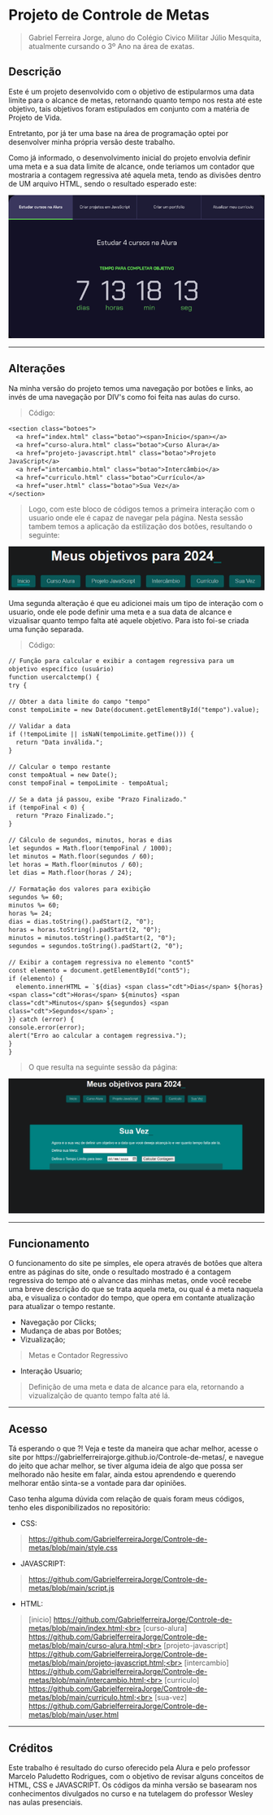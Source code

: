 # Projeto de Controle de Metas
> Gabriel Ferreira Jorge, aluno do Colégio Civico Militar Júlio Mesquita, atualmente cursando o 3º Ano na área de exatas.

## Descrição
<p>Este é um projeto desenvolvido com o objetivo de estipularmos uma data limite para o alcance de metas, retornando quanto tempo nos resta até este objetivo, tais objetivos foram estipulados em conjunto com a matéria de Projeto de Vida.<br> 
<p>Entretanto, por já ter uma base na área de programação optei por desenvolver minha própria versão deste trabalho.</p>
<p>Como já informado, o desenvolvimento inicial do projeto envolvia definir uma meta e a sua data limite de alcance, onde teriamos um contador que mostraria a contagem regressiva até aquela meta, tendo as divisões dentro de UM arquivo HTML, sendo o resultado esperado este:</p>

<img src = "Captura de tela 2024-02-22 172230.png">

<hr>

## Alterações
<p>Na minha versão do projeto temos uma navegação por botões e links, ao invés de uma navegação por DIV's como foi feita nas aulas do curso.</p>

> Código:
>   <!--Sessão de botões, para fazer linkagem dos arquivos HTML-->
    <section class="botoes">
      <a href="index.html" class="botao"><span>Inicio</span></a>
      <a href="curso-alura.html" class="botao">Curso Alura</a>
      <a href="projeto-javascript.html" class="botao">Projeto JavaScript</a>
      <a href="intercambio.html" class="botao">Intercâmbio</a>
      <a href="curriculo.html" class="botao">Currículo</a>
      <a href="user.html" class="botao">Sua Vez</a>
    </section>
> Logo, com este bloco de códigos temos a primeira interação com o usuario onde ele é capaz de navegar pela página. 
> Nesta sessão tambem temos a aplicação da estilização dos botões, resultando o seguinte:

<img src=https://github.com/GabrielferreiraJorge/Controle-de-metas/blob/main/Captura%20de%20tela%202024-02-28%20153122.png>

<p>Uma segunda alteração é que eu adicionei mais um tipo de interação com o usuario, onde ele pode definir uma meta e a sua data de alcance e vizualisar quanto tempo falta até aquele objetivo. Para isto foi-se criada uma função separada. </p>

> Código:
>
    // Função para calcular e exibir a contagem regressiva para um objetivo específico (usuário)
    function usercalctemp() {
    try {
    
    // Obter a data limite do campo "tempo"
    const tempoLimite = new Date(document.getElementById("tempo").value);
    
    // Validar a data
    if (!tempoLimite || isNaN(tempoLimite.getTime())) {
      return "Data inválida.";
    }

    // Calcular o tempo restante
    const tempoAtual = new Date();
    const tempoFinal = tempoLimite - tempoAtual;

    // Se a data já passou, exibe "Prazo Finalizado."
    if (tempoFinal < 0) {
      return "Prazo Finalizado.";
    }

    // Cálculo de segundos, minutos, horas e dias
    let segundos = Math.floor(tempoFinal / 1000);
    let minutos = Math.floor(segundos / 60);
    let horas = Math.floor(minutos / 60);
    let dias = Math.floor(horas / 24);

    // Formatação dos valores para exibição
    segundos %= 60;
    minutos %= 60;
    horas %= 24;
    dias = dias.toString().padStart(2, "0");
    horas = horas.toString().padStart(2, "0");
    minutos = minutos.toString().padStart(2, "0");
    segundos = segundos.toString().padStart(2, "0");

    // Exibir a contagem regressiva no elemento "cont5"
    const elemento = document.getElementById("cont5");
    if (elemento) {
      elemento.innerHTML = `${dias} <span class="cdt">Dias</span> ${horas} <span class="cdt">Horas</span> ${minutos} <span class="cdt">Minutos</span> ${segundos} <span class="cdt">Segundos</span>`;
    }} catch (error) {
    console.error(error);
    alert("Erro ao calcular a contagem regressiva.");
    }
    }
> O que resulta na seguinte sessão da página:
<img src=https://github.com/GabrielferreiraJorge/Controle-de-metas/blob/main/Captura%20de%20tela%202024-02-29%20152759.png>

<hr>

## Funcionamento

<p>O funcionamento do site pe simples, ele opera através de botôes que altera entre as páginas do site, onde o resultado mostrado é a contagem regressiva do tempo até o alvance das minhas metas, onde você recebe uma breve descrição do que se trata aquela meta, ou qual é a meta naquela aba, e visualiza o contador do tempo, que opera em contante atualização para atualizar o tempo restante.</p>

- Navegação por Clicks;
- Mudança de abas por Botões;
- Vizualização;
> Metas e Contador Regressivo
- Interação Usuario;
> Definição de uma meta e data de alcance para ela, retornando a vizualizalção de quanto tempo falta até lá.

<hr>

## Acesso

<p>Tá esperando o que ?! Veja e teste da maneira que achar melhor, acesse o site por https://gabrielferreirajorge.github.io/Controle-de-metas/, e navegue do jeito que achar melhor, se tiver alguma ideia de algo que possa ser melhorado não hesite em falar, ainda estou aprendendo e querendo melhorar então sinta-se a vontade para dar opiniões.</p>
<p>Caso tenha alguma dúvida com relação de quais foram meus códigos, tenho eles disponibilizados no repositório:</p>

- CSS:
> https://github.com/GabrielferreiraJorge/Controle-de-metas/blob/main/style.css
- JAVASCRIPT:
> https://github.com/GabrielferreiraJorge/Controle-de-metas/blob/main/script.js
- HTML:
> [inicio] https://github.com/GabrielferreiraJorge/Controle-de-metas/blob/main/index.html;<br>
> [curso-alura] https://github.com/GabrielferreiraJorge/Controle-de-metas/blob/main/curso-alura.html;<br>
> [projeto-javascript] https://github.com/GabrielferreiraJorge/Controle-de-metas/blob/main/projeto-javascript.html;<br>
> [intercambio] https://github.com/GabrielferreiraJorge/Controle-de-metas/blob/main/intercambio.html;<br>
> [curriculo] https://github.com/GabrielferreiraJorge/Controle-de-metas/blob/main/curriculo.html;<br>
> [sua-vez] https://github.com/GabrielferreiraJorge/Controle-de-metas/blob/main/user.html<br>

<hr>

## Créditos
<p>Este trabalho é resultado do curso oferecido pela Alura e pelo professor Marcelo Paludetto Rodrigues, com o objetivo de revisar alguns conceitos de HTML, CSS e JAVASCRIPT. Os códigos da minha versão se basearam nos conhecimentos divulgados no curso e na tutelagem do professor Wesley nas aulas presenciais. </p>
